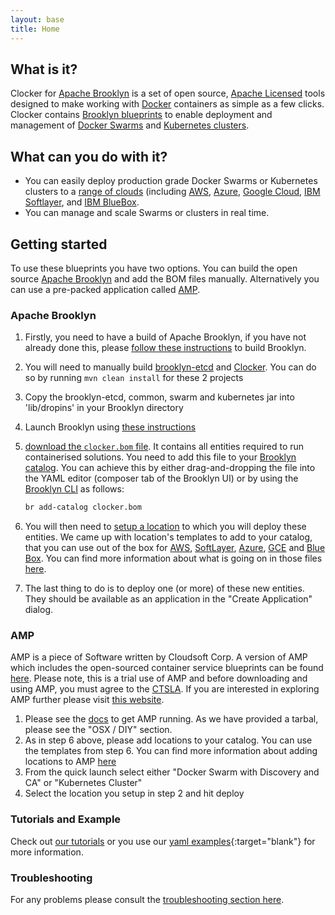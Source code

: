 ```yaml
---
layout: base
title: Home
---
```


## What is it?
Clocker for [Apache Brooklyn](https://brooklyn.apache.org/) is a set of open source, [Apache Licensed](https://www.apache.org/licenses/LICENSE-2.0) tools designed to make working with [Docker](https://www.docker.com/) containers as simple as a few clicks. Clocker contains [Brooklyn blueprints](http://brooklyn.apache.org/v/latest/start/blueprints.html) to enable deployment and management of [Docker Swarms](https://www.docker.com/products/docker-swarm) and [Kubernetes clusters](http://kubernetes.io/).

## What can you do with it?

* You can easily deploy production grade Docker Swarms or Kubernetes clusters to a [range of clouds](http://brooklyn.apache.org/v/latest/ops/locations/index.html) (including [AWS](https://aws.amazon.com/), [Azure](https://azure.microsoft.com), [Google Cloud](https://cloud.google.com/), [IBM Softlayer](http://www.softlayer.com/), and [IBM BlueBox](https://www.blueboxcloud.com/).
* You can manage and scale Swarms or clusters in real time.

## Getting started
To use these blueprints you have two options. You can build the open source [Apache Brooklyn](http://brooklyn.apache.org/) and add the BOM files manually. Alternatively you can use a pre-packed application called [AMP](http://www.cloudsoft.io/products/).

### Apache Brooklyn

1. Firstly, you need to have a build of Apache Brooklyn, if you have not already done this, please [follow these instructions](https://brooklyn.apache.org/v/latest/dev/env/maven-build.html) to build Brooklyn.
2. You will need to manually build [brooklyn-etcd](https://github.com/brooklyncentral/brooklyn-etcd/) and [Clocker](https://github.com/brooklyncentral/clocker). You can do so by running `mvn clean install` for these 2 projects
3. Copy the brooklyn-etcd, common, swarm and kubernetes jar into 'lib/dropins' in your Brooklyn directory
4. Launch Brooklyn using [these instructions](https://brooklyn.apache.org/v/latest/start/running.html)
5. [download the `clocker.bom` file](clocker.bom). It contains all entities required to run containerised solutions. You need to add this file to your [Brooklyn catalog](http://brooklyn.apache.org/v/latest/ops/catalog/index.html). You can achieve this by either drag-and-dropping the file into the YAML editor (composer tab of the Brooklyn UI) or by using the [Brooklyn CLI](https://brooklyn.apache.org/v/latest/ops/cli/index.html) as follows:

   ```sh
   br add-catalog clocker.bom
   ```
6. You will then need to [setup a location](https://brooklyn.apache.org/v/latest/ops/locations/index.html) to which you will deploy these entities. We came up with location's templates to add to your catalog, that you can use out of the box for [AWS](tutorial/locations/aws-example-location.bom), [SoftLayer]((tutorial/locations/sl-example-location.bom)), [Azure](tutorial/locations/azure-example-location.bom), [GCE](tutorial/locations/gce-example-location.bom) and [Blue Box](tutorial/locations/bb-example-location.bom). You can find more information about what is going on in those files [here](tutorial/swarm-cluster.html#setup-a-cloud-location).
7. The last thing to do is to deploy one (or more) of these new entities. They should be available as an application in the "Create Application" dialog. 

### AMP
AMP is a piece of Software written by Cloudsoft Corp. A version of AMP which includes the open-sourced container service blueprints can be found  [here](http://download.cloudsoft.io/amp/4.1.0-20160930.1659/cloudsoft-amp-karaf-4.1.0-20160930.1659.tar.gz).
Please note, this is a trial use of AMP and before downloading and using AMP, you must agree to the [CTSLA](http://www.cloudsoft.io/trial-software-license).
If you are interested in exploring AMP further please visit [this website](http://www.cloudsoft.io/).

1. Please see the [docs](http://docs.cloudsoft.io/tutorials/tutorial-get-amp-running.html) to get AMP running. As we have provided a tarbal, please see the "OSX / DIY" section.
2. As in step 6 above, please add locations to your catalog. You can use the templates from step 6. You can find more information about adding locations to AMP [here](http://docs.cloudsoft.io/locations/index.html)
3. From the quick launch select either "Docker Swarm with Discovery and CA" or "Kubernetes Cluster"
4. Select the location you setup in step 2 and hit deploy

### Tutorials and Example
Check out [our tutorials](tutorials) or you use our [yaml examples](examples/swarm.yaml){:target="blank"} for more information.

### Troubleshooting
For any problems please consult the [troubleshooting section here](./docs/troubleshooting.html).
